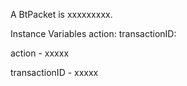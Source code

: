 A BtPacket is xxxxxxxxx.

Instance Variables
	action:		<Object>
	transactionID:		<Object>

action
	- xxxxx

transactionID
	- xxxxx
